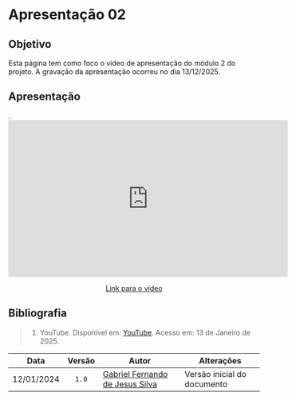 # Apresentação 02

## Objetivo
Esta página tem como foco o vídeo de apresentação do módulo 2 do projeto. A gravação da apresentação ocorreu no dia 13/12/2025.

## Apresentação

<!-- Para o iframe do vídeo, use width="560" height="315" -->. 
<div style="text-align: center;">
    <iframe width="560" height="315" src="https://youtu.be/c6Xt_laGxcM" title="YouTube video player" frameborder="0" allow="accelerometer; autoplay; clipboard-write; encrypted-media; gyroscope; picture-in-picture; web-share" referrerpolicy="strict-origin-when-cross-origin" allowfullscreen></iframe>
</div>

<p style="text-align: center">
    <a href="https://youtu.be/c6Xt_laGxcM">Link para o vídeo</a>
</p>

## Bibliografia

> 1. YouTube. Disponível em: [YouTube](https://youtu.be/c6Xt_laGxcM"). Acesso em: 13 de Janeiro de 2025.

| Data | Versão | Autor | Alterações | 
| :--: | :----: | ----- | ---------- | 
| 12/01/2024 | `1.0` | [Gabriel Fernando de Jesus Silva](https://github.com/MMcLovin)| Versão inicial do documento |

